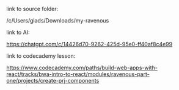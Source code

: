 link to source folder:

/c/Users/glads/Downloads/my-ravenous


link to AI:

https://chatgpt.com/c/14426d70-9262-425d-95e0-ff40af8c4e99

link to codecademy lesson:

https://www.codecademy.com/paths/build-web-apps-with-react/tracks/bwa-intro-to-react/modules/ravenous-part-one/projects/create-prj-components
